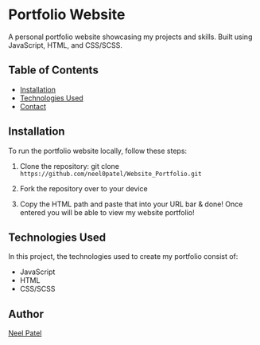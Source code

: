 # Portfolio Website

A personal portfolio website showcasing my projects and skills. Built using JavaScript, HTML, and CSS/SCSS.

## Table of Contents

- [Installation](#installation)
- [Technologies Used](#technologies-used)
- [Contact](#contact)

## Installation

To run the portfolio website locally, follow these steps:

1. Clone the repository:
   git clone `https://github.com/neel0patel/Website_Portfolio.git`

2. Fork the repository over to your device

3. Copy the HTML path and paste that into your URL bar & done! Once entered you will be able to view my website portfolio!

## Technologies Used

In this project, the technologies used to create my portfolio consist of:

- JavaScript
- HTML
- CSS/SCSS

## Author

[Neel Patel](mailto:neelp072@gmail.com?subject=[GitHub]%20Source%20Han%20Sans)

